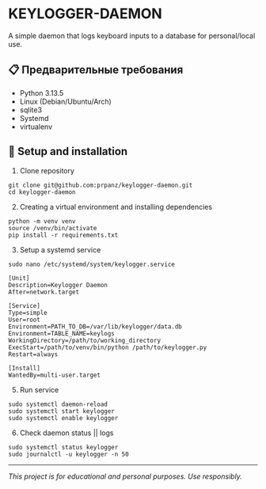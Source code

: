 # KEYLOGGER-DAEMON
A simple daemon that logs keyboard inputs to a database for personal/local use.

## 📋 Предварительные требования
- Python 3.13.5
- Linux (Debian/Ubuntu/Arch)
- sqlite3
- Systemd
- virtualenv

## 🚀 Setup and installation

1. Clone repository
```
git clone git@github.com:prpanz/keylogger-daemon.git
cd keylogger-daemon
```
2. Creating a virtual environment and installing dependencies
```
python -m venv venv
source /venv/bin/activate
pip install -r requirements.txt
```
3. Setup a systemd service
```
sudo nano /etc/systemd/system/keylogger.service
```
```
[Unit]  
Description=Keylogger Daemon  
After=network.target

[Service]
Type=simple  
User=root  
Environment=PATH_TO_DB=/var/lib/keylogger/data.db  
Environment=TABLE_NAME=keylogs  
WorkingDirectory=/path/to/working_directory  
ExecStart=/path/to/venv/bin/python /path/to/keylogger.py  
Restart=always  

[Install]  
WantedBy=multi-user.target  
```
5. Run service
```
sudo systemctl daemon-reload
sudo systemctl start keylogger
sudo systemctl enable keylogger
```
6. Check daemon status || logs
```
sudo systemctl status keylogger
sudo journalctl -u keylogger -n 50
```

---
*This project is for educational and personal purposes. Use responsibly.*
